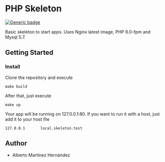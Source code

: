# PHP Skeleton

[![Generic badge](https://img.shields.io/badge/stable-0.1-blue)](https://bitbucket.org/graphicresources/skynet/src)

Basic skeleton to start apps. Uses Nginx latest image, PHP 8.0-fpm and Mysql 5.7.

## Getting Started

### Install

Clone the repository and execute
```
make build
```
After that, just execute
```
make up
```
Your app will be running on 127.0.0.1:80. If you want to run it with a host, just add it to your host file
```
127.0.0.1       local.skeleton.test
```

## Author
- Alberto Martínez Hernández
